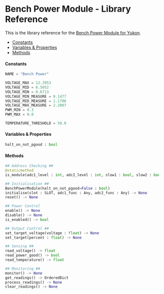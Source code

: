 # Bench Power Module - Library Reference <!-- omit in toc -->

This is the library reference for the [Bench Power Module for Yukon](https://pimoroni.com/yukon).

- [Constants](#constants)
- [Variables \& Properties](#variables--properties)
- [Methods](#methods)


#### Constants
```python
NAME = "Bench Power"

VOLTAGE_MAX = 12.3953
VOLTAGE_MID = 6.5052
VOLTAGE_MIN = 0.6713
VOLTAGE_MIN_MEASURE = 0.1477
VOLTAGE_MID_MEASURE = 1.1706
VOLTAGE_MAX_MEASURE = 2.2007
PWM_MIN = 0.3
PWM_MAX = 0.0

TEMPERATURE_THRESHOLD = 50.0
```

#### Variables & Properties
```python
halt_on_not_pgood : bool
```

#### Methods
```python
## Address Checking ##
@staticmethod
is_module(adc1_level : int, adc2_level : int, slow1 : bool, slow2 : bool, slow3 :bool) -> bool

## Initialisation ##
BenchPowerModule(halt_on_not_pgood=False : bool)
initialise(slot : SLOT, adc1_func : Any, adc2_func : Any) -> None
reset() -> None

## Power Control
enable() -> None
disable() -> None
is_enabled() -> bool

## Output Control ##
set_target_voltage(voltage : float) -> None
set_target(percent : float) -> None

## Sensing ##
read_voltage() -> float
read_power_good() -> bool
read_temperature() -> float

## Monitoring ##
monitor() -> None
get_readings() -> OrderedDict
process_readings() -> None
clear_readings() -> None
```